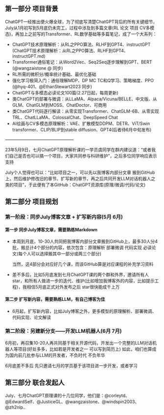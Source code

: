 
## 第一部分 项目背景
ChatGPT一经推出便火爆全球，为了彻底写清楚ChatGPT背后的所有关键细节，July从1月初写到5月底仍未完工，过程中涉及到多篇文章(RL 论文 项目 CV多模态)，再加上之前写的Transformer、RL数学基础等多篇笔记，成了一个大系列：

- ChatGPT技术原理解析：从RL之PPO算法、RLHF到GPT4、instructGPT (ChatGPT技术原理解析：从RL之PPO算法、RLHF到GPT4、instructGPT.md)
- Transformer通俗笔记：从Word2Vec、Seq2Seq逐步理解到GPT、BERT (@wangzaistone @ 同步)
- RL所需的微积分/概率统计基础、最优化基础
- 强化学习极简入门：通俗理解MDP、DP MC TC和Q学习、策略梯度、PPO (@hyq-401、@EthanStewart2023 同步)
- ChatGPT与多模态必读论文100篇(2.27日起，每周更新)
- 类ChatGPT的部署与微调：从LLaMA、Alpaca/Vicuna/BELLE、中文版、从GLM、ChatGLM到MOSS、ChatDoctor、可商用
- 类ChatGPT代码逐行解读：从零实现Transformer、ChatGLM-6B、从零实现TRL、ChatLLaMA、ColossalChat、DeepSpeed Chat
- AI绘画与CV多模态原理解析：VAE、扩散模型DDPM、DETR、ViT/Swin transformer、CLIP/BLIP到stable diffusion、GPT4(后者待6月中旬发布)

————————————————

23年5月9日，七月ChatGPT原理解析课的一学员虞同学在群内建议道：“或者我们自己是否也可以搞一个项目，大家共同参与科研维护”，之后多位同学响应表示支持

July个人觉得也可以：“比如项目之一，可以先以我博客内部分文章 搬到GitHub上，然后维护修改旧的章节、扩写新的章节，再之后共同开发LLM对话机器人之类的项目”，于此便有了本GitHub：ChatGPT资源库(原理/微调/代码/论文)

## 第二部分 项目规划
### 第一阶段：同步July博客文章 + 扩写新内容(5月 6月)

#### 第一步 同步July博客文章，需要熟练Markdown
- 本周到月底，10-30人共同把我博客内部分文章搬到GitHub上，最多30人分4批，搬总计4个部分的内容，依次包含：原理解析 部署微调 代码实现 必读论文(每个人可以选择搬其中一部分或两三个部分)

  当然，这4部分会对应好几个课，而该GitHub算是对应课程的补充学习资料
- 差不多后，比如5月底发到七月ChatGPT课的两个群和外界，邀请所有人star，和所有人做进一步的迭代、维护(比如增加我博客外的内容，比如提示工程)，我相信5月底正式对外发布之后 star很快能成千上万

#### 第二步 扩写新内容，需要熟练LLM，有自己博客为佳
- 6月起，扩写新内容，比如July博客之外，更多模型的原理解析、部署微调、代码实现、论文解读

### 第二阶段：另建新分支——开发LLM机器人(6月 7月)

6月初，再召集10-20人再共同基于相关开源代码，开发出一个完整的LLM对话机器人等项目(好处多多，比如若是开发者之一 可以写到简历上)
如此，咱们也算成为国内前几批参与LLM的开发者，不负时代 不负年华

6月底差不多后 先只邀请七月的学员基于该项目进一步开发，或者学习

## 第三部分 联合发起人

July、七月ChatGPT原理课的十几位同学，他们是：@corleytd、@EdwardSelf、@JusticeGL、@wangzaistone、@windspin2003、@zh2nlp..
